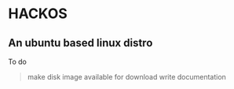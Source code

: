 # HACKOS
An ubuntu based linux distro
--------------
To do
>make disk image available for download
>write documentation
